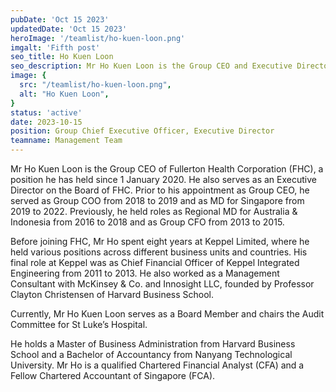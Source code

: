 ```yaml
---
pubDate: 'Oct 15 2023'
updatedDate: 'Oct 15 2023'
heroImage: '/teamlist/ho-kuen-loon.png'
imgalt: 'Fifth post'
seo_title: Ho Kuen Loon
seo_description: Mr Ho Kuen Loon is the Group CEO and Executive Director on the Board for Fullerton Health Group. Prior to his Group CEO appointment, he was the Group COO from 2019 to 2020 and MD, Singapore, from 2018 to 2022.
image: {
  src: "/teamlist/ho-kuen-loon.png",
  alt: "Ho Kuen Loon",
}
status: 'active'
date: 2023-10-15
position: Group Chief Executive Officer, Executive Director
teamname: Management Team
---
```


Mr Ho Kuen Loon is the Group CEO of Fullerton Health Corporation (FHC), a position he has held since 1 January 2020. He also serves as an Executive Director on the Board of FHC. Prior to his appointment as Group CEO, he served as Group COO from 2018 to 2019 and as MD for Singapore from 2019 to 2022. Previously, he held roles as Regional MD for Australia & Indonesia from 2016 to 2018 and as Group CFO from 2013 to 2015.

Before joining FHC, Mr Ho spent eight years at Keppel Limited, where he held various positions across different business units and countries. His final role at Keppel was as Chief Financial Officer of Keppel Integrated Engineering from 2011 to 2013. He also worked as a Management Consultant with McKinsey & Co. and Innosight LLC, founded by Professor Clayton Christensen of Harvard Business School.

Currently, Mr Ho Kuen Loon serves as a Board Member and chairs the Audit Committee for St Luke’s Hospital.

He holds a Master of Business Administration from Harvard Business School and a Bachelor of Accountancy from Nanyang Technological University. Mr Ho is a qualified Chartered Financial Analyst (CFA) and a Fellow Chartered Accountant of Singapore (FCA).